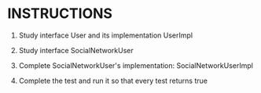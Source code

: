 # INSTRUCTIONS

1. Study interface User and its implementation UserImpl

2. Study interface SocialNetworkUser

3. Complete SocialNetworkUser's implementation: SocialNetworkUserImpl

4. Complete the test and run it so that every test returns true 